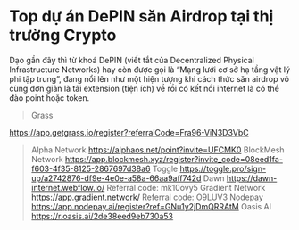 # Top dự án DePIN săn Airdrop tại thị trường Crypto
Dạo gần đây thì từ khoá DePIN (viết tắt của Decentralized Physical Infrastructure Networks) hay còn được gọi là “Mạng lưới cơ sở hạ tầng vật lý phi tập trung”, đang nổi lên như một hiện tượng khi cách thức săn airdrop vô cùng đơn giản là tải extension (tiện ích) về rồi có kết nối internet là có thể đào point hoặc token.

> Grass

https://app.getgrass.io/register?referralCode=Fra96-ViN3D3VbC
> Alpha Network
https://alphaos.net/point?invite=UFCMK0
> BlockMesh Network
https://app.blockmesh.xyz/register?invite_code=08eed1fa-f603-4f35-8125-2867697d38a6
> Toggle
https://toggle.pro/sign-up/a2742876-df9e-4e0e-a58a-66aa9aff742d
> Dawn
https://dawn-internet.webflow.io/
Referral code: mk10ovy5
> Gradient Network
https://app.gradient.network/
Referral code: O9LUV3
> Nodepay
https://app.nodepay.ai/register?ref=GNu1y2jDmQRRAtM
> Oasis AI
https://r.oasis.ai/2de38eed9eb730a53
